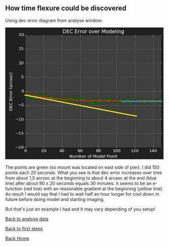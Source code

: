 ## How time flexure could be discovered

Using dec error diagram from analyse window:

<img src="../pics/analyse_timeflexure.png"/>

The points are green (so mount was located on east side of pier). I did 150 points each 20 seconds. What you see is that dec
error increases over time from about 1,5 arcsec at the beginning to about 4 arcsec at the end (blue line) after about 90 x 20
seconds equals 30 minutes. It seems to be an e-function (red line) with an reasonable gradient at the beginning (yellow line).
As result I would say that I had to wait half an hour longer for cool down in future before doing model and starting imaging.

But that's just an example I had and it may vary depending of you setup!

[Back to analyse data](analysedata.md)

[Back to first steps](firststeps5.md)

[Back Home](home.md)